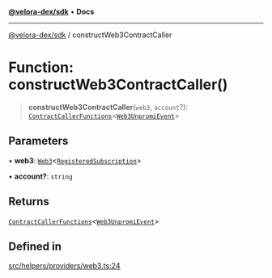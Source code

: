 [**@velora-dex/sdk**](../README.md) • **Docs**

***

[@velora-dex/sdk](../globals.md) / constructWeb3ContractCaller

# Function: constructWeb3ContractCaller()

> **constructWeb3ContractCaller**(`web3`, `account`?): [`ContractCallerFunctions`](../interfaces/ContractCallerFunctions.md)\<[`Web3UnpromiEvent`](../type-aliases/Web3UnpromiEvent.md)\>

## Parameters

• **web3**: [`Web3`](../-internal-/classes/Web3.md)\<[`RegisteredSubscription`](../-internal-/type-aliases/RegisteredSubscription.md)\>

• **account?**: `string`

## Returns

[`ContractCallerFunctions`](../interfaces/ContractCallerFunctions.md)\<[`Web3UnpromiEvent`](../type-aliases/Web3UnpromiEvent.md)\>

## Defined in

[src/helpers/providers/web3.ts:24](https://github.com/VeloraDEX/paraswap-sdk/blob/feat/velora/src/helpers/providers/web3.ts#L24)
